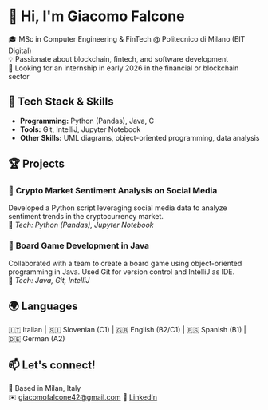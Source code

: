# 👋 Hi, I'm Giacomo Falcone  

🎓 MSc in Computer Engineering & FinTech @ Politecnico di Milano (EIT Digital)  
💡 Passionate about blockchain, fintech, and software development  
🚀 Looking for an internship in early 2026 in the financial or blockchain sector  

## 🔧 Tech Stack & Skills  
- **Programming:** Python (Pandas), Java, C  
- **Tools:** Git, IntelliJ, Jupyter Notebook  
- **Other Skills:** UML diagrams, object-oriented programming, data analysis  

## 🏆 Projects  
### 🔹 **Crypto Market Sentiment Analysis on Social Media**  
Developed a Python script leveraging social media data to analyze sentiment trends in the cryptocurrency market.  
🔹 *Tech: Python (Pandas), Jupyter Notebook*  

### 🔹 **Board Game Development in Java**  
Collaborated with a team to create a board game using object-oriented programming in Java. Used Git for version control and IntelliJ as IDE.  
🔹 *Tech: Java, Git, IntelliJ*  

## 🌍 Languages  
🇮🇹 Italian | 🇸🇮 Slovenian (C1) | 🇬🇧 English (B2/C1) | 🇪🇸 Spanish (B1) | 🇩🇪 German (A2)  

## 📫 Let's connect!
📍 Based in Milan, Italy  
✉️ giacomofalcone42@gmail.com 
🔗 [LinkedIn](https://www.linkedin.com/in/giacomo-falcone-887b19250/) 
